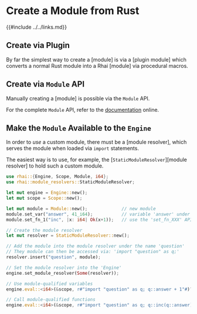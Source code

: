 Create a Module from Rust
========================

{{#include ../../links.md}}


Create via Plugin
-----------------

By far the simplest way to create a [module] is via a [plugin module]
which converts a normal Rust module into a Rhai [module] via procedural macros.


Create via `Module` API
-----------------------

Manually creating a [module] is possible via the `Module` API.

For the complete `Module` API, refer to the [documentation](https://docs.rs/rhai/{{version}}/rhai/struct.Module.html) online.


Make the `Module` Available to the `Engine`
------------------------------------------

In order to _use_ a custom module, there must be a [module resolver], which serves the module when
loaded via `import` statements.

The easiest way is to use, for example, the [`StaticModuleResolver`][module resolver] to hold such
a custom module.

```rust
use rhai::{Engine, Scope, Module, i64};
use rhai::module_resolvers::StaticModuleResolver;

let mut engine = Engine::new();
let mut scope = Scope::new();

let mut module = Module::new();             // new module
module.set_var("answer", 41_i64);           // variable 'answer' under module
module.set_fn_1("inc", |x: i64| Ok(x+1));   // use the 'set_fn_XXX' API to add functions

// Create the module resolver
let mut resolver = StaticModuleResolver::new();

// Add the module into the module resolver under the name 'question'
// They module can then be accessed via: 'import "question" as q;'
resolver.insert("question", module);

// Set the module resolver into the 'Engine'
engine.set_module_resolver(Some(resolver));

// Use module-qualified variables
engine.eval::<i64>(&scope, r#"import "question" as q; q::answer + 1"#)? == 42;

// Call module-qualified functions
engine.eval::<i64>(&scope, r#"import "question" as q; q::inc(q::answer)"#)? == 42;
```
